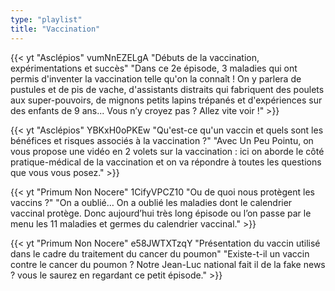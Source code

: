 ```yaml
---
type: "playlist"
title: "Vaccination"
---
```



{{< yt "Asclépios" vumNnEZELgA "Débuts de la vaccination, expérimentations et succès" "Dans ce 2e épisode, 3 maladies qui ont permis d'inventer la vaccination telle qu'on la connaît ! On y parlera de pustules et de pis de vache, d'assistants distraits qui fabriquent des poulets aux super-pouvoirs, de mignons petits lapins trépanés et d'expériences sur des enfants de 9 ans... Vous n’y croyez pas ? Allez vite voir !" >}}

{{< yt "Asclépios" YBKxH0oPKEw "Qu'est-ce qu'un vaccin et quels sont les bénéfices et risques associés à la vaccination ?" "Avec Un Peu Pointu, on vous propose une vidéo en 2 volets sur la vaccination : ici on aborde le côté pratique-médical de la vaccination et on va répondre à toutes les questions que vous vous posez." >}}

{{< yt "Primum Non Nocere" 1CifyVPCZ10 "Ou de quoi nous protègent les vaccins ?" "On a oublié… On a oublié les maladies dont le calendrier vaccinal protège. Donc aujourd’hui très long épisode ou l’on passe par le menu les 11 maladies et germes du calendrier vaccinal." >}}

{{< yt "Primum Non Nocere" e58JWTXTzqY "Présentation du vaccin utilisé dans le cadre du traitement du cancer du poumon" "Existe-t-il un vaccin contre le cancer du poumon ? Notre Jean-Luc national fait il de la fake news ? vous le saurez en regardant ce petit épisode." >}}
